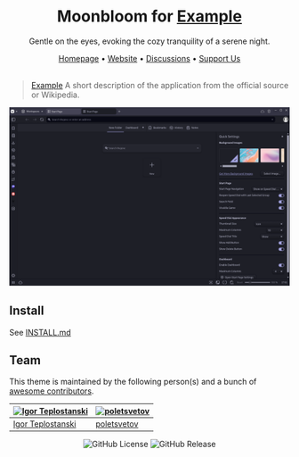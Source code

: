 <div align="center">
  <h1>Moonbloom for <a href="https://example.com">Example</a></h1>
  <p>Gentle on the eyes, evoking the cozy tranquility of a serene night.</p>
  <span><a href="https://github.com/moonbloom-theme/moonbloom">Homepage</a> • <a href="https://moonbloom.teplostanski.dev">Website</a> • <a href="https://github.com/orgs/moonbloom-theme/discussions">Discussions</a> • <a href="https://donate.teplostanski.dev">Support Us</a></span>
</div>

<br/>

> [Example](https://example.com) A short description of the application from the official source or Wikipedia.

<img width="720px" src="./screen.png">

## Install

See [INSTALL.md](./INSTALL.md)

## Team

This theme is maintained by the following person(s) and a bunch of [awesome contributors](https://github.com/dracula/template/graphs/contributors).

| [![Igor Teplostanski](https://github.com/teplostanski.png?size=100)](https://github.com/teplostanski) | [![poletsvetov](https://github.com/poletsvetov.png?size=100)](https://github.com/poletsvetov) |
| ---------------------------------------------------------------------------------------- | --------------------------------------------------------------------------------------------- |
| [Igor Teplostanski](https://github.com/teplostanski)                                               | [poletsvetov](https://github.com/poletsvetov)                                               |

<p align="center">
  <img alt="GitHub License" src="https://img.shields.io/github/license/moonbloom-theme/template?style=flat-square&labelColor=%231e1f27&color=%23E8C87E">
  <img alt="GitHub Release" src="https://img.shields.io/github/v/release/moonbloom-theme/template?include_prereleases&display_name=release&style=flat-square&labelColor=%231e1f27&color=%23E8C87E">
</p>
